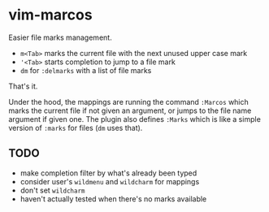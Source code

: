 # vim-marcos

Easier file marks management.

- `m<Tab>` marks the current file with the next unused upper case mark
- `'<Tab>` starts completion to jump to a file mark
- `dm` for `:delmarks` with a list of file marks

That's it.

Under the hood, the mappings are running the command `:Marcos`
which marks the current file if not given an argument,
or jumps to the file name argument if given one.
The plugin also defines `:Marks`
which is like a simple version of `:marks` for files
(`dm` uses that).

## TODO
- make completion filter by what's already been typed
- consider user's `wildmenu` and `wildcharm` for mappings
- don't set `wildcharm`
- haven't actually tested when there's no marks available
